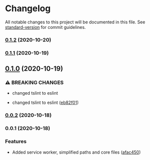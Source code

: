 # Changelog

All notable changes to this project will be documented in this file. See [standard-version](https://github.com/conventional-changelog/standard-version) for commit guidelines.

### [0.1.2](https://github.com/Microwawe/angular-quickstart/compare/v0.1.1...v0.1.2) (2020-10-20)

### [0.1.1](https://github.com/Microwawe/angular-quickstart/compare/v0.1.0...v0.1.1) (2020-10-19)

## [0.1.0](https://github.com/Microwawe/angular-quickstart/compare/v0.0.2...v0.1.0) (2020-10-19)


### ⚠ BREAKING CHANGES

* changed tslint to eslint

* changed tslint to eslint ([eb82f01](https://github.com/Microwawe/angular-quickstart/commit/eb82f01dc80ba6c84b7dbf0429b0970927078740))

### [0.0.2](https://github.com/Microwawe/angular-quickstart/compare/v0.0.1...v0.0.2) (2020-10-18)

### 0.0.1 (2020-10-18)


### Features

* Added service worker, simplified paths and core files ([afac450](https://github.com/Microwawe/angular-quickstart/commit/afac450e16326332f5cdeb8c7e79efb464a148e9))
